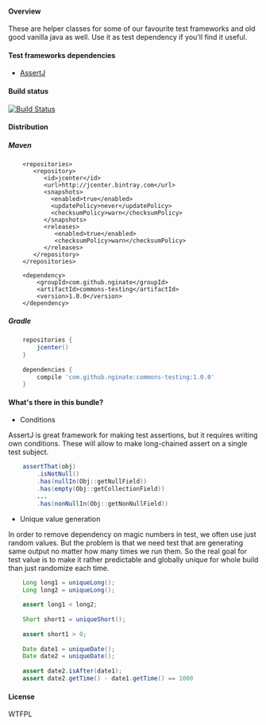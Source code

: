 #### Overview

These are helper classes for some of our favourite test frameworks and
old good vanilla java as well. Use it as test dependency if you'll find 
it useful.

#### Test frameworks dependencies

* [AssertJ](https://github.com/joel-costigliola/assertj-core)

#### Build status

[![Build Status](https://travis-ci.org/nginate/commons-testing.svg?branch=master)](https://travis-ci.org/nginate/commons-testing)

#### Distribution

##### Maven
```maven
    <repositories>
       <repository>
          <id>jcenter</id>
          <url>http://jcenter.bintray.com</url>
          <snapshots>
            <enabled>true</enabled>
            <updatePolicy>never</updatePolicy>
            <checksumPolicy>warn</checksumPolicy>
          </snapshots>
          <releases>
             <enabled>true</enabled>
             <checksumPolicy>warn</checksumPolicy>
          </releases>
       </repository>
    </repositories>
    
    <dependency>
        <groupId>com.github.nginate</groupId>
        <artifactId>commons-testing</artifactId>
        <version>1.0.0</version>
    </dependency>
```

##### Gradle
```gradle
    repositories {
        jcenter()
    }
    
    dependencies {
        compile 'com.github.nginate:commons-testing:1.0.0'
    }
```

#### What's there in this bundle?

* Conditions

AssertJ is great framework for making test assertions, but it requires
writing own conditions. These will allow to make long-chained assert
on a single test subject.

```java
    assertThat(obj)
        .isNotNull()
        .has(nullIn(Obj::getNullField))
        .has(empty(Obj::getCollectionField))
        ...
        .has(nonNullIn(Obj::getNonNullField))
```

* Unique value generation

In order to remove dependency on magic numbers in test, we often use 
just random values. But the problem is that we need test that are 
generating same output no matter how many times we run them. So the real 
goal for test value is to make it rather predictable and globally unique 
for whole build than just randomize each time.

```java
    Long long1 = uniqueLong();
    Long long2 = uniqueLong();
    
    assert long1 < long2;
    
    Short short1 = uniqueShort();
    
    assert short1 > 0;
    
    Date date1 = uniqueDate();
    Date date2 = uniqueDate();
    
    assert date2.isAfter(date1);
    assert date2.getTime() - date1.getTime() == 1000
```

#### License

<a href="http://www.wtfpl.net/"><img
       src="http://www.wtfpl.net/wp-content/uploads/2012/12/wtfpl-badge-4.png"
       width="80" height="15" alt="WTFPL" /></a>